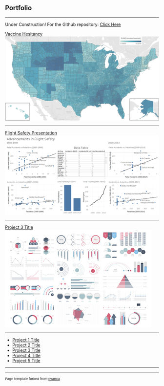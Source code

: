 ## Portfolio

---

Under Construction!
For the Github repository: [Click Here](https://github.com/CanOpenerInACan/Data-Science-Masters)

[Vaccine Hesitancy](https://github.com/CanOpenerInACan/Data-Science-Masters/tree/main/DSC%20680/Vaccine%20Hesitancy/)
<img src="images/hesitancy_map.png?raw=true"/>

---
[Flight Safety Presentation](https://github.com/CanOpenerInACan/Data-Science-Masters/tree/main/DSC640/Flight%20Safety)
<img src="images/Dashboard.png?raw=true"/>

---
[Project 3 Title](http://example.com/)
<img src="images/dummy_thumbnail.jpg?raw=true"/>

---

- [Project 1 Title](http://example.com/)
- [Project 2 Title](http://example.com/)
- [Project 3 Title](http://example.com/)
- [Project 4 Title](http://example.com/)
- [Project 5 Title](http://example.com/)

---




---
<p style="font-size:11px">Page template forked from <a href="https://github.com/evanca/quick-portfolio">evanca</a></p>
<!-- Remove above link if you don't want to attibute -->
